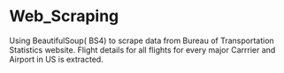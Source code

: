 # Web_Scraping
Using BeautifulSoup( BS4) to scrape data from Bureau of Transportation Statistics website.
Flight details for all flights for every major Carrrier and Airport in US is extracted.
